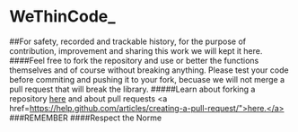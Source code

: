 # WeThinCode_
##For safety, recorded and trackable history, for the purpose of contribution, improvement and sharing this work we will kept it here.
####Feel free to fork the repository and use or better the functions themselves and of course without breaking anything. Please test your code before commiting and pushing it to your fork, becuase we will not merge a pull request that will break the library.
#####Learn about forking a repository <a href="https://help.github.com/articles/fork-a-repo/">here</a> and about pull requests <a href=https://help.github.com/articles/creating-a-pull-request/">here.</a>
###REMEMBER
####Respect the Norme


